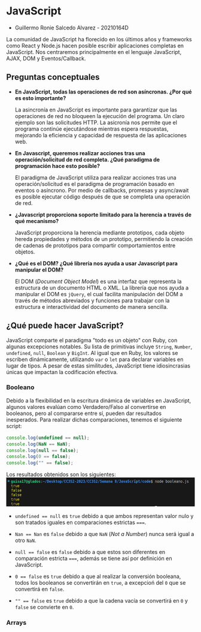 # JavaScript

- Guillermo Ronie Salcedo Alvarez - 20210164D

La comunidad de JavaScript ha florecido en los últimos años y frameworks como React y Node.js hacen posible escribir aplicaciones completas en JavaScript. Nos centraremos principalmente en el lenguaje JavaScript, AJAX, DOM y Eventos/Callback.

## Preguntas conceptuales

- **En JavaScript, todas las operaciones de red son asíncronas. ¿Por qué es esto importante?**

    La asincronía en JavaScript es importante para garantizar que las operaciones de red no bloqueen la ejecución del programa. Un claro ejemplo son las solicitudes HTTP. La asicronía nos permite que el programa continúe ejecutándose mientras espera respuestas, mejorando la eficiencia y capacidad de respuesta de las aplicaciones web.


- **En Javascript, queremos realizar acciones tras una operación/solicitud de red completa. ¿Qué paradigma de programación hace esto posible?**

    El paradigma de JavaScript utiliza para realizar acciones tras una operación/solicitud es el paradigma de programación basado en eventos o asíncrono. Por medio de callbacks, promesas y async/await es posible ejecutar código después de que se completa una operación de red.


- **¿Javascript proporciona soporte limitado para la herencia a través de qué mecanismo?**

    JavaScript proporciona la herencia mediante prototipos, cada objeto hereda propiedades y métodos de un prototipo, permitiendo la creación de cadenas de prototipos para compartir comportamientos entre objetos.


- **¿Qué es el DOM? ¿Qué librería nos ayuda a usar Javascript para manipular el DOM?**

    El DOM (*Document Object Model*) es una interfaz que representa la estructura de un documento HTML o XML. La librería que nos ayuda a manipular el DOM es `jQuery`, el cual facilita manipulación del DOM a través de métodos abreviados y funciones para trabajar con la estructura e interactividad del documento de manera sencilla.


## ¿Qué puede hacer JavaScript?

JavaScript comparte el paradigma "todo es un objeto" con Ruby, con algunas excepciones notables. Su lista de primitivas incluye `String`, `Number`, `undefined`, `null`, `Boolean` y `BigInt`. Al igual que en Ruby, los valores se escriben dinámicamente, utilizando `var` o `let` para declarar variables en lugar de tipos. A pesar de estas similitudes, JavaScript tiene idiosincrasias únicas que impactan la codificación efectiva. 

### Booleano

Debido a la flexibilidad en la escritura dinámica de variables en JavaScript, algunos valores evalúan como Verdadero/Falso al convertirse en booleanos, pero al compararse entre sí, pueden dar resultados inesperados. Para realizar dichas comparaciones, tenemos el siguiente script:

```js
console.log(undefined == null);
console.log(NaN == NaN);
console.log(null == false);
console.log(0 == false);
console.log("" == false);
```

Los resultados obtenidos son los siguientes:
![Alt text](image.png)

- `undefined == null` es `true` debido a que ambos representan valor nulo y son tratados iguales en comparaciones estrictas `===`. 

- `Nan == Nan` es `false` debido a que `NaN` (*Not a Number*) nunca será igual a otro `NaN`.

- `null == false` es `false` debido a que estos son diferentes en comparación estricta `===`, además se tiene así por definición en JavaScript.

- `0 == false` es `true` debido a que al realizar la conversión booleana, todos los booleanos se convertirán en `true`, a excepcioń del `0` que se convertirá en `false`.


- `"" == false` es `true` debido a que la cadena vacía se convertirá en `0` y `false` se convierte en `0`.


### Arrays

